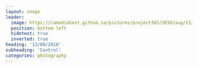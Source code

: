 ```yaml
---
layout: image
leader:
  image: https://camediahost.github.io/pictures/project365/2010/aug/13/130810.jpg
  position: bottom left
  hidetext: true
  inverted: true
heading: '13/08/2010'
subheading: 'Control'
categories: photography
---
```

